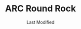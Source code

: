 ---
layout: location-page
date: Last Modified
description: "Local COVID-19 testing is available at ARC Round Rock in Round Rock, Texas, USA."
permalink: "locations/texas/round-rock/arc-round-rock/"
tags:
  - locations
  - texas
title: ARC Round Rock
uniqueName: arc-round-rock
state: Texas
stateAbbr: TX
hood: "Round Rock"
address: "940 Hesters Crossing"
city: "Round Rock"
zip: "78681"
zipsNearby: "76831 77836 77838 77852 77853 73301 73344 78701 78702 78703 78704 78705 78708 78709 78710 78711 78712 78713 78714 78715 78716 78717 78718 78719 78720 78721 78722 78723 78724 78725 78726 78727 78728 78729 78730 78731 78732 78733 78734 78735 78736 78737 78738 78739 78741 78742 78744 78745 78746 78747 78748 78749 78750 78751 78752 78753 78754 78755 78756 78757 78758 78759 78760 78761 78762 78763 78764 78765 78766 78767 78768 78769 78772 78773 78774 78778 78779 78780 78781 78783 78785 78789 78799 76511 78602 76513 78605 78606 78607 78608 78609 76518 78610 76519 78611 76520 78612 78613 78630 76522 78615 78616 76523 78617 78619 78620 76524 78621 78622 78623 76526 76527 78626 78627 78628 78633 78115 78942 76530 78632 76533 76534 78634 78635 76537 78636 76539 76540 76541 76542 76543 76544 76547 76548 76549 78638 78639 78640 76550 78641 78645 78646 78946 78947 78642 78948 76554 78643 78644 76656 78648 78650 78651 78652 78653 78654 78657 78655 78656 76556 76557 76558 78949 78130 78131 78132 78133 78135 76559 78659 76564 78660 78691 78952 78661 78662 76567 76569 78953 76570 78663 78664 78665 78680 78681 78682 78683 76571 78666 78667 76573 78957 78669 78670 76574 76501 76502 76503 76504 76505 76508 76577 76578 78672 76579 78959 78673 78960 78674 78963 78675 78676 78786 78788 78798 76545 76546" 
mapUrl: "http://maps.apple.com/?q=ARC+Round+Rock&address=940+Hesters+Crossing,Round+Rock,Texas,78681"
locationType: Drive-thru
phone: "512-244-9024"
website: "https://www.austinregionalclinic.com/make-an-appointment/"
onlineBooking: true
closed: undefined
closedUpdate: April 22nd, 2020
notes: "By appointment only. Requires phone screen."
days: Weekdays
hours: 8AM-7PM
altDays: Weekends
altHours: 8AM-5PM
ctaMessage: Schedule a test
ctaUrl: "https://www.austinregionalclinic.com/make-an-appointment/"
---